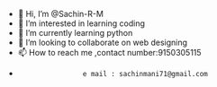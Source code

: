 - 👋 Hi, I’m @Sachin-R-M
- 👀 I’m interested in learning coding
- 🌱 I’m currently learning python
- 💞️ I’m looking to collaborate on web designing
- 📫 How to reach me ,contact number:9150305115
-                     e mail : sachinmani71@gmail.com

<!---
Sachin-R-M/Sachin-R-M is a ✨ special ✨ repository because its `README.md` (this file) appears on your GitHub profile.
You can click the Preview link to take a look at your changes.
--->
